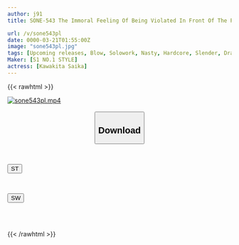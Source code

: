 ```yaml
---
author: j91
title: SONE-543 The Immoral Feeling Of Being Violated In Front Of The Person I Love The Thrill Of Being Found Out At Work The Office NTR Sex I Fell Into Ayaka Kawakita

url: /v/sone543pl
date: 0000-03-21T01:55:00Z
image: "sone543pl.jpg"
tags: [Upcoming releases, Blow, Solowork, Nasty, Hardcore, Slender, Drama, Cuckold]
Maker: [S1 NO.1 STYLE]
actress: [Kawakita Saika]
---
```



{{< rawhtml >}}

<div class="video" data-videoid="pending_link.html">
    <a href="javascript:;">
        <img src="/v/sone543pl/sone543pl.jpg" width="WIDTH" height="HEIGHT" alt="sone543pl.mp4" loading="lazy">
    </a>
</div>

<script type="text/javascript" src="https://j91.asia/asset/on-demand-pend.js"></script>

<br>
  <link rel="stylesheet" href="https://j91.asia/asset/bs5.css">
  
  <center>
  <button class="btn btn-primary" type="button" data-bs-toggle="collapse" data-bs-target=".multi-collapse" aria-expanded="false" aria-controls="multiCollapseExample1 multiCollapseExample2"><h2>Download</h2></button></center>
</p>
<div class="row">
  <div class="col">
    <div class="collapse multi-collapse" id="multiCollapseExample1">
      <div class="card card-body">
	      	      <br>
<div class="buttons">  
<p><a href="https://j91.asia/pending_link.html" target="_blank"><button class="btn-hover color-3"><i class="fa fa-download"></i> ST</button></a></p></div>
    </div>
  </div>
</div>
  <div class="col">
    <div class="collapse multi-collapse" id="multiCollapseExample2">
      <div class="card card-body">
	      <br>
<div class="buttons">
<p><a href="https://j91.asia/pending_link.html" target="_blank"><button class="btn-hover color-2"><i class="fa fa-download"></i> SW</button></a></p></div>
<br><br>
      </div>
    </div>
  </div>
</div>

{{< /rawhtml >}}
